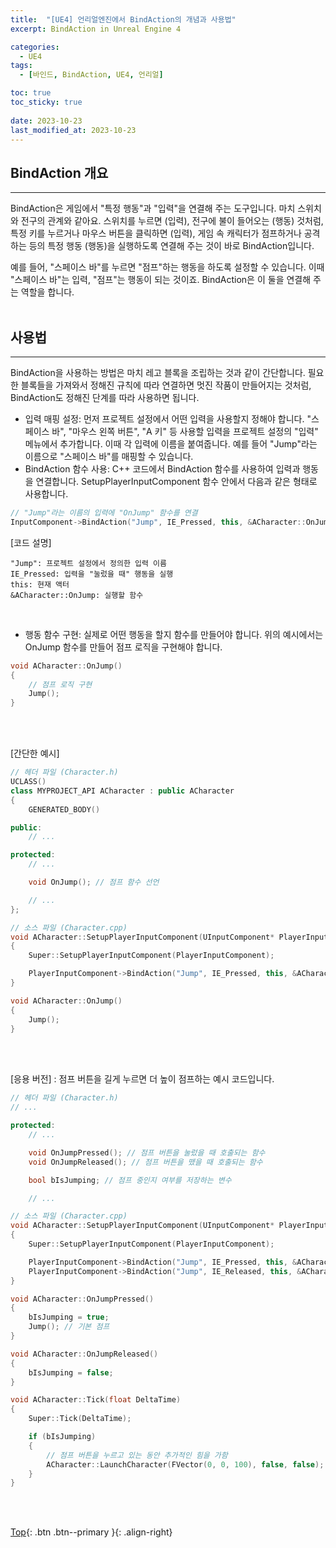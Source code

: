 ```yaml
---
title:  "[UE4] 언리얼엔진에서 BindAction의 개념과 사용법"
excerpt: BindAction in Unreal Engine 4

categories:
  - UE4
tags:
  - [바인드, BindAction, UE4, 언리얼]

toc: true
toc_sticky: true
 
date: 2023-10-23
last_modified_at: 2023-10-23
---
```


## BindAction 개요
---
BindAction은 게임에서 "특정 행동"과 "입력"을 연결해 주는 도구입니다. 마치 스위치와 전구의 관계와 같아요. 스위치를 누르면 (입력), 전구에 불이 들어오는 (행동) 것처럼, 특정 키를 누르거나 마우스 버튼을 클릭하면 (입력), 게임 속 캐릭터가 점프하거나 공격하는 등의 특정 행동 (행동)을 실행하도록 연결해 주는 것이 바로 BindAction입니다.<br>

예를 들어, "스페이스 바"를 누르면 "점프"하는 행동을 하도록 설정할 수 있습니다. 이때 "스페이스 바"는 입력, "점프"는 행동이 되는 것이죠. BindAction은 이 둘을 연결해 주는 역할을 합니다.
<br><br>

## 사용법
---
BindAction을 사용하는 방법은 마치 레고 블록을 조립하는 것과 같이 간단합니다. 필요한 블록들을 가져와서 정해진 규칙에 따라 연결하면 멋진 작품이 만들어지는 것처럼, BindAction도 정해진 단계를 따라 사용하면 됩니다.

* 입력 매핑 설정: 먼저 프로젝트 설정에서 어떤 입력을 사용할지 정해야 합니다. "스페이스 바", "마우스 왼쪽 버튼", "A 키" 등 사용할 입력을 프로젝트 설정의 "입력" 메뉴에서 추가합니다. 이때 각 입력에 이름을 붙여줍니다. 예를 들어 "Jump"라는 이름으로 "스페이스 바"를 매핑할 수 있습니다.
* BindAction 함수 사용: C++ 코드에서 BindAction 함수를 사용하여 입력과 행동을 연결합니다. SetupPlayerInputComponent 함수 안에서 다음과 같은 형태로 사용합니다.
```C++
// "Jump"라는 이름의 입력에 "OnJump" 함수를 연결
InputComponent->BindAction("Jump", IE_Pressed, this, &ACharacter::OnJump);
```
[코드 설명]
```
"Jump": 프로젝트 설정에서 정의한 입력 이름
IE_Pressed: 입력을 "눌렀을 때" 행동을 실행
this: 현재 액터
&ACharacter::OnJump: 실행할 함수
```
<br>

* 행동 함수 구현: 실제로 어떤 행동을 할지 함수를 만들어야 합니다. 위의 예시에서는 OnJump 함수를 만들어 점프 로직을 구현해야 합니다.

```C++
void ACharacter::OnJump()
{
    // 점프 로직 구현
    Jump();
}
```
<br><br>

[간단한 예시]
```C++
// 헤더 파일 (Character.h)
UCLASS()
class MYPROJECT_API ACharacter : public ACharacter
{
    GENERATED_BODY()

public:
    // ...

protected:
    // ...

    void OnJump(); // 점프 함수 선언

    // ...
};

// 소스 파일 (Character.cpp)
void ACharacter::SetupPlayerInputComponent(UInputComponent* PlayerInputComponent)
{
    Super::SetupPlayerInputComponent(PlayerInputComponent);

    PlayerInputComponent->BindAction("Jump", IE_Pressed, this, &ACharacter::OnJump);
}

void ACharacter::OnJump()
{
    Jump();
}
```
<br><br>

[응용 버전] : 점프 버튼을 길게 누르면 더 높이 점프하는 예시 코드입니다.

```c++
// 헤더 파일 (Character.h)
// ...

protected:
    // ...

    void OnJumpPressed(); // 점프 버튼을 눌렀을 때 호출되는 함수
    void OnJumpReleased(); // 점프 버튼을 뗐을 때 호출되는 함수

    bool bIsJumping; // 점프 중인지 여부를 저장하는 변수

    // ...

// 소스 파일 (Character.cpp)
void ACharacter::SetupPlayerInputComponent(UInputComponent* PlayerInputComponent)
{
    Super::SetupPlayerInputComponent(PlayerInputComponent);

    PlayerInputComponent->BindAction("Jump", IE_Pressed, this, &ACharacter::OnJumpPressed);
    PlayerInputComponent->BindAction("Jump", IE_Released, this, &ACharacter::OnJumpReleased);
}

void ACharacter::OnJumpPressed()
{
    bIsJumping = true;
    Jump(); // 기본 점프
}

void ACharacter::OnJumpReleased()
{
    bIsJumping = false;
}

void ACharacter::Tick(float DeltaTime)
{
    Super::Tick(DeltaTime);

    if (bIsJumping)
    {
        // 점프 버튼을 누르고 있는 동안 추가적인 힘을 가함
        ACharacter::LaunchCharacter(FVector(0, 0, 100), false, false);
    }
}
```

<br><br>

[Top](#){: .btn .btn--primary }{: .align-right}